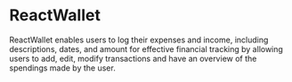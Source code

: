 # ReactWallet
ReactWallet enables users to log their expenses and income, including descriptions, dates, and amount for effective financial tracking by allowing users to add, edit, modify transactions and have an overview of the spendings made by the user.
